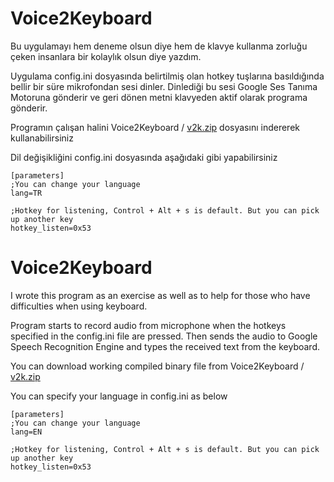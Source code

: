 # Voice2Keyboard

Bu uygulamayı hem deneme olsun diye hem de klavye kullanma zorluğu çeken insanlara bir kolaylık olsun diye yazdım.

Uygulama config.ini dosyasında belirtilmiş olan hotkey tuşlarına basıldığında bellir bir süre mikrofondan sesi dinler.
Dinlediği bu sesi Google Ses Tanıma Motoruna gönderir ve geri dönen metni klavyeden aktif olarak programa gönderir.

Programın çalışan halini Voice2Keyboard / [v2k.zip](Voice2Keyboard/v2k.zip) dosyasını indererek kullanabilirsiniz

Dil değişikliğini config.ini dosyasında aşağıdaki gibi yapabilirsiniz 
```
[parameters]
;You can change your language
lang=TR

;Hotkey for listening, Control + Alt + s is default. But you can pick up another key
hotkey_listen=0x53
```


# Voice2Keyboard

I wrote this program as an exercise as well as to help for those who have difficulties when using keyboard.

Program starts to record audio from microphone when the hotkeys specified in the config.ini file are pressed.
Then sends the audio to Google Speech Recognition Engine and types the received text from the keyboard.

You can download working compiled binary file from Voice2Keyboard / [v2k.zip](Voice2Keyboard/v2k.zip)

You can specify your language in config.ini as below
```
[parameters]
;You can change your language
lang=EN

;Hotkey for listening, Control + Alt + s is default. But you can pick up another key
hotkey_listen=0x53
```
